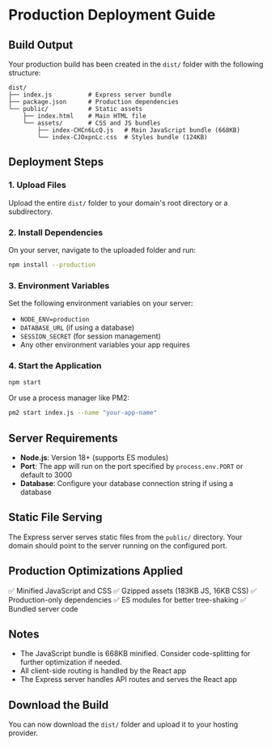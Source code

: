 # Production Deployment Guide

## Build Output

Your production build has been created in the `dist/` folder with the following structure:

```
dist/
├── index.js          # Express server bundle
├── package.json      # Production dependencies
└── public/           # Static assets
    ├── index.html    # Main HTML file
    └── assets/       # CSS and JS bundles
        ├── index-CHCn6LcQ.js   # Main JavaScript bundle (668KB)
        └── index-CJOxpnLc.css  # Styles bundle (124KB)
```

## Deployment Steps

### 1. Upload Files
Upload the entire `dist/` folder to your domain's root directory or a subdirectory.

### 2. Install Dependencies
On your server, navigate to the uploaded folder and run:
```bash
npm install --production
```

### 3. Environment Variables
Set the following environment variables on your server:
- `NODE_ENV=production`
- `DATABASE_URL` (if using a database)
- `SESSION_SECRET` (for session management)
- Any other environment variables your app requires

### 4. Start the Application
```bash
npm start
```

Or use a process manager like PM2:
```bash
pm2 start index.js --name "your-app-name"
```

## Server Requirements

- **Node.js**: Version 18+ (supports ES modules)
- **Port**: The app will run on the port specified by `process.env.PORT` or default to 3000
- **Database**: Configure your database connection string if using a database

## Static File Serving

The Express server serves static files from the `public/` directory. Your domain should point to the server running on the configured port.

## Production Optimizations Applied

✅ Minified JavaScript and CSS
✅ Gzipped assets (183KB JS, 16KB CSS)
✅ Production-only dependencies
✅ ES modules for better tree-shaking
✅ Bundled server code

## Notes

- The JavaScript bundle is 668KB minified. Consider code-splitting for further optimization if needed.
- All client-side routing is handled by the React app
- The Express server handles API routes and serves the React app

## Download the Build

You can now download the `dist/` folder and upload it to your hosting provider.
